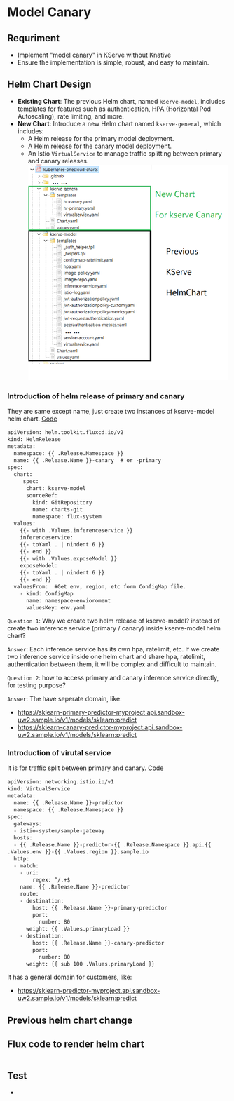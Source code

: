 # Model Canary

## Requriment
- Implement "model canary" in KServe without Knative
- Ensure the implementation is simple, robust, and easy to maintain.

## Helm Chart Design
- **Existing Chart**: The previous Helm chart, named `kserve-model`, includes templates for features such as authentication, HPA (Horizontal Pod Autoscaling), rate limiting, and more.
- **New Chart**: Introduce a new Helm chart named `kserve-general`, which includes:
  - A Helm release for the primary model deployment.
  - A Helm release for the canary model deployment.
  - An Istio `VirtualService` to manage traffic splitting between primary and canary releases.
  ![Helm Chart Template](https://github.com/johnzheng1975/kcd_beijing2025/blob/main/Canary/diagrams/helmChart-Canary.png)

### Introduction of helm release of primary and canary
 They are same except name, just create two instances of kserve-model helm chart. [Code](https://github.com/johnzheng1975/kcd_beijing2025/blob/main/Canary/helmchart/kserve-general/templates/hr-primary.yaml)

 ```
 apiVersion: helm.toolkit.fluxcd.io/v2
 kind: HelmRelease
 metadata:
   namespace: {{ .Release.Namespace }}
   name: {{ .Release.Name }}-canary  # or -primary
 spec:
   chart:
      spec:
       chart: kserve-model
       sourceRef:
         kind: GitRepository
         name: charts-git
         namespace: flux-system
   values:
     {{- with .Values.inferenceservice }}
     inferenceservice:
     {{- toYaml . | nindent 6 }}
     {{- end }}
     {{- with .Values.exposeModel }}
     exposeModel:
     {{- toYaml . | nindent 6 }}
     {{- end }}
   valuesFrom:  #Get env, region, etc form ConfigMap file.
     - kind: ConfigMap
       name: namespace-envioroment
       valuesKey: env.yaml
 ```

 `Question 1`: Why we create two helm release of kserve-model? instead of create two inference service (primary / canary) inside kserve-model helm chart?

 `Answer`: Each inference service has its own hpa, ratelimit, etc. If we create two inference service inside one helm chart and share hpa, ratelimit, authentication between them, it will be complex and difficult to maintain. 

 `Question 2`: how to access primary and canary inference service directly, for testing purpose?

 `Answer`: The have seperate domain, like:
 - https://sklearn-primary-predictor-myproject.api.sandbox-uw2.sample.io/v1/models/sklearn:predict
 - https://sklearn-canary-predictor-myproject.api.sandbox-uw2.sample.io/v1/models/sklearn:predict


###  Introduction of virutal service
 It is for traffic split between primary and canary. [Code](https://github.com/johnzheng1975/kcd_beijing2025/blob/main/Canary/helmchart/kserve-general/templates/virtualservice.yaml)

 ```
 apiVersion: networking.istio.io/v1
 kind: VirtualService
 metadata:
   name: {{ .Release.Name }}-predictor
   namespace: {{ .Release.Namespace }}
 spec:
   gateways:
   - istio-system/sample-gateway
   hosts:
   - {{ .Release.Name }}-predictor-{{ .Release.Namespace }}.api.{{ .Values.env }}-{{ .Values.region }}.sample.io
   http:
   - match:
     - uri:
         regex: ^/.+$
     name: {{ .Release.Name }}-predictor
     route:
     - destination:
         host: {{ .Release.Name }}-primary-predictor
         port:
           number: 80
       weight: {{ .Values.primaryLoad }}
     - destination:
         host: {{ .Release.Name }}-canary-predictor
         port:
           number: 80
       weight: {{ sub 100 .Values.primaryLoad }}
 ```

 It has a general domain for customers, like:
 - https://sklearn-predictor-myproject.api.sandbox-uw2.sample.io/v1/models/sklearn:predict

## Previous helm chart change

## Flux code to render helm chart
   ```
   ```

## Test
- 
